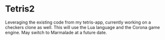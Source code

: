 Tetris2
=======

Leveraging the existing code from my tetris-app, currently working on a checkers clone as well. This will use the Lua language and the Corona game engine. May switch to Marmalade at a future date. 
